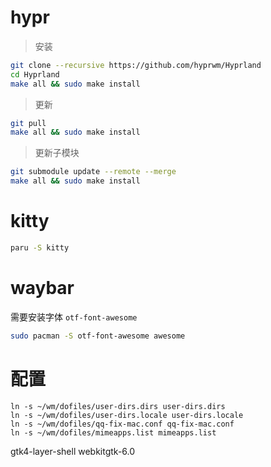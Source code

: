 # hypr
> 安装

```bash
git clone --recursive https://github.com/hyprwm/Hyprland
cd Hyprland
make all && sudo make install
```

> 更新

```bash
git pull
make all && sudo make install
```

> 更新子模块

```bash
git submodule update --remote --merge
make all && sudo make install
```

# kitty

````bash
paru -S kitty
````


# waybar

需要安装字体 `otf-font-awesome`

```bash
sudo pacman -S otf-font-awesome awesome
```



# 配置

```shell
ln -s ~/wm/dofiles/user-dirs.dirs user-dirs.dirs
ln -s ~/wm/dofiles/user-dirs.locale user-dirs.locale
ln -s ~/wm/dofiles/qq-fix-mac.conf qq-fix-mac.conf
ln -s ~/wm/dofiles/mimeapps.list mimeapps.list
```

gtk4-layer-shell webkitgtk-6.0